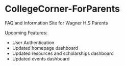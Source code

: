 # CollegeCorner-ForParents
FAQ and Information Site for Wagner H.S Parents

Upcoming Features:
- User Authentication
- Updated homepage dashboard
- Updated resources and scholarships dashboard
- Updated events dashboard
